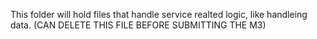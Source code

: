 This folder will hold files that handle service realted logic, like handleing data. (CAN DELETE THIS FILE BEFORE SUBMITTING THE M3) 
